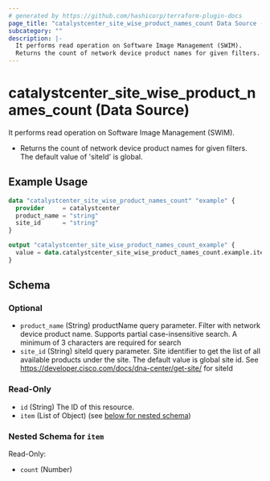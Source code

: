 ```yaml
---
# generated by https://github.com/hashicorp/terraform-plugin-docs
page_title: "catalystcenter_site_wise_product_names_count Data Source - terraform-provider-catalystcenter"
subcategory: ""
description: |-
  It performs read operation on Software Image Management (SWIM).
  Returns the count of network device product names for given filters. The default value of 'siteId' is global.
---
```


# catalystcenter_site_wise_product_names_count (Data Source)

It performs read operation on Software Image Management (SWIM).

- Returns the count of network device product names for given filters. The default value of 'siteId' is global.

## Example Usage

```terraform
data "catalystcenter_site_wise_product_names_count" "example" {
  provider     = catalystcenter
  product_name = "string"
  site_id      = "string"
}

output "catalystcenter_site_wise_product_names_count_example" {
  value = data.catalystcenter_site_wise_product_names_count.example.item
}
```

<!-- schema generated by tfplugindocs -->
## Schema

### Optional

- `product_name` (String) productName query parameter. Filter with network device product name. Supports partial case-insensitive search. A minimum of 3 characters are required for search
- `site_id` (String) siteId query parameter. Site identifier to get the list of all available products under the site. The default value is global site id. See https://developer.cisco.com/docs/dna-center/get-site/ for siteId

### Read-Only

- `id` (String) The ID of this resource.
- `item` (List of Object) (see [below for nested schema](#nestedatt--item))

<a id="nestedatt--item"></a>
### Nested Schema for `item`

Read-Only:

- `count` (Number)
